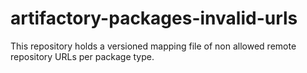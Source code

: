 # artifactory-packages-invalid-urls

This repository holds a versioned mapping file of non allowed remote repository URLs per package type.
